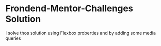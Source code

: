# Frondend-Mentor-Challenges Solution
I solve thos solution using Flexbox proberties and by adding some media queries
